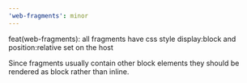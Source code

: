 ```yaml
---
'web-fragments': minor
---
```


feat(web-fragments): all fragments have css style display:block and position:relative set on the host

Since fragments usually contain other block elements they should be rendered as block rather than inline.
